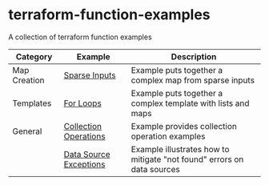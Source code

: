 # terraform-function-examples
A collection of terraform function examples

| Category | Example | Description |
| ---- | ---- | ---- |
| Map Creation | [Sparse Inputs](map-creates/sparse-inputs) | Example puts together a complex map from sparse inputs |
| Templates | [For Loops](templates/for-loops) | Example puts together a complex template with lists and maps |
| General | [Collection Operations](general/collection-ops) | Example provides collection operation examples |
| | [Data Source Exceptions](general/data-source-exceptions) | Example illustrates how to mitigate "not found" errors on data sources |